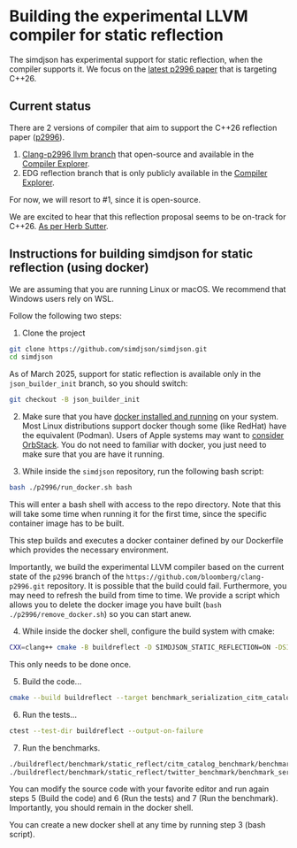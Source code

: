 # Building the experimental LLVM compiler for static reflection

The simdjson has experimental support for static reflection, when the compiler supports it.
We focus on the [latest p2996 paper](https://isocpp.org/files/papers/P2996R10.html) that is targeting C++26.

## Current status
There are 2 versions of compiler that aim to support the C++26 reflection paper ([p2996](https://www.open-std.org/jtc1/sc22/wg21/docs/papers/2024/p2996r10.html)).

1. [Clang-p2996 llvm branch](https://github.com/bloomberg/clang-p2996/tree/p2996) that open-source and available in the [Compiler Explorer](https://godbolt.org/z/eoEej3E6j).
2. EDG reflection branch that is only publicly available in the [Compiler Explorer](https://godbolt.org).

For now, we will resort to #1, since it is open-source.

We are excited to hear that this reflection proposal seems to be on-track for C++26. [As per Herb Sutter](https://herbsutter.com/2024/03/22/trip-report-winter-iso-c-standards-meeting-tokyo-japan/).

## Instructions for building simdjson for static reflection (using docker)

We are assuming that you are running Linux or macOS. We recommend that Windows users rely on WSL.

Follow the following two steps:

1. Clone the project

```bash
git clone https://github.com/simdjson/simdjson.git
cd simdjson
```

As of March 2025, support for static reflection is available only in the `json_builder_init` branch, so you should switch:

```bash
git checkout -B json_builder_init
```

2. Make sure that you have [docker installed and running](https://docs.docker.com/engine/install/) on your system. Most Linux distributions support docker though some (like RedHat) have the equivalent (Podman). Users of Apple systems may want to [consider OrbStack](https://orbstack.dev). You do not need to familiar with docker, you just need to make sure that you are have it running.

3. While inside the `simdjson` repository, run the following bash script:

```bash
bash ./p2996/run_docker.sh bash
```

This will enter a bash shell with access to the repo directory. Note that this will take some time when running it for the first time, since the specific container image has to be built.

This step builds and executes a docker container defined by our Dockerfile which provides the necessary environment.

Importantly, we build the experimental LLVM compiler based on the current state of the
`p2996` branch of the `https://github.com/bloomberg/clang-p2996.git` repository. It is possible that the build could fail. Furthermore, you may need to refresh the build from time to time. We provide a script which allows you to delete the docker image you have built (`bash ./p2996/remove_docker.sh`) so you can start anew.




4. While inside the docker shell, configure the build system with cmake:
```bash
CXX=clang++ cmake -B buildreflect -D SIMDJSON_STATIC_REFLECTION=ON -DSIMDJSON_DEVELOPER_MODE=ON
```
This only needs to be done once.

5. Build the code...
```bash
cmake --build buildreflect --target benchmark_serialization_citm_catalog benchmark_serialization_twitter
```


6. Run the tests...
```bash
ctest --test-dir buildreflect --output-on-failure
```

7. Run the benchmarks.
```bash
./buildreflect/benchmark/static_reflect/citm_catalog_benchmark/benchmark_serialization_citm_catalog
./buildreflect/benchmark/static_reflect/twitter_benchmark/benchmark_serialization_twitter
```

You can modify the source code with your favorite editor and run again steps 5 (Build the code) and 6 (Run the tests) and 7 (Run the benchmark). Importantly, you should remain in the docker shell.

You can create a new docker shell at any time by running step 3 (bash script).

